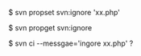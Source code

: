 


$ svn propset svn:ignore 'xx.php'

$ svn propget svn:ignore

$ svn ci --messgae='ingore xx.php' ?
